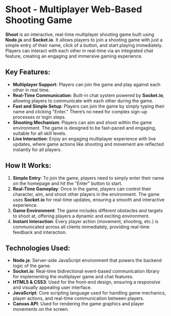 # Shoot - Multiplayer Web-Based Shooting Game

**Shoot** is an interactive, real-time multiplayer shooting game built using **Node.js** and **Socket.io**. It allows players to join a shooting game with just a simple entry of their name, click of a button, and start playing immediately. Players can interact with each other in real-time via an integrated chat feature, creating an engaging and immersive gaming experience.

## Key Features:

- **Multiplayer Support**: Players can join the game and play against each other in real time.
- **Real-Time Communication**: Built-in chat system powered by **Socket.io**, allowing players to communicate with each other during the game.
- **Fast and Simple Setup**: Players can join the game by simply typing their name and clicking "Enter." There’s no need for complex sign-up processes or login steps.
- **Shooting Mechanism**: Players can aim and shoot within the game environment. The game is designed to be fast-paced and engaging, suitable for all skill levels.
- **Live Interaction**: Enjoy an engaging multiplayer experience with live updates, where game actions like shooting and movement are reflected instantly for all players.

## How It Works:

1. **Simple Entry**: To join the game, players need to simply enter their name on the homepage and hit the "Enter" button to start.
2. **Real-Time Gameplay**: Once in the game, players can control their character, aim, and shoot other players in the environment. The game uses **Socket.io** for real-time updates, ensuring a smooth and interactive experience.
3. **Game Environment**: The game includes different obstacles and targets to shoot at, offering players a dynamic and exciting environment.
4. **Instant Interaction**: Every player action (movement, shooting, etc.) is communicated across all clients immediately, providing real-time feedback and interaction.

## Technologies Used:

- **Node.js**: Server-side JavaScript environment that powers the backend logic of the game.
- **Socket.io**: Real-time bidirectional event-based communication library for implementing the multiplayer game and chat features.
- **HTML5 & CSS3**: Used for the front-end design, ensuring a responsive and visually appealing user interface.
- **JavaScript**: Core scripting language used for handling game mechanics, player actions, and real-time communication between players.
- **Canvas API**: Used for rendering the game graphics and player movements on the screen.


